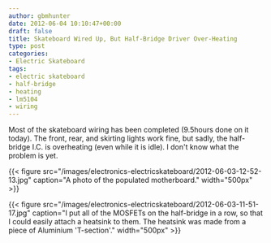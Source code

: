 ```yaml
---
author: gbmhunter
date: 2012-06-04 10:10:47+00:00
draft: false
title: Skateboard Wired Up, But Half-Bridge Driver Over-Heating
type: post
categories:
- Electric Skateboard
tags:
- electric skateboard
- half-bridge
- heating
- lm5104
- wiring
---
```


Most of the skateboard wiring has been completed (9.5hours done on it today). The front, rear, and skirting lights work fine, but sadly, the half-bridge I.C. is overheating (even while it is idle). I don't know what the problem is yet.

{{< figure src="/images/electronics-electricskateboard/2012-06-03-12-52-13.jpg" caption="A photo of the populated motherboard."  width="500px" >}}

{{< figure src="/images/electronics-electricskateboard/2012-06-03-11-51-17.jpg" caption="I put all of the MOSFETs on the half-bridge in a row, so that I could easily attach a heatsink to them. The heatsink was made from a piece of Aluminium 'T-section'."  width="500px" >}}
